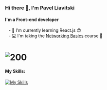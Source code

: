 ### Hi there 👋, I'm Pavel Liavitski
#### I'm a Front-end developer
&nbsp;&nbsp; - 🌱 I’m currently learning React.js 😍
<br />
&nbsp;&nbsp; - 💻 I'm taking the [Networking Basics](https://skillsforall.com/course/networking-basics) course 📶


# ![200](https://www.codewars.com/users/liavitski/badges/small)
#### My Skills:
[![My Skills](https://skills.thijs.gg/icons?i=html,css,styledcomponents,js,react,figma,vscode&theme=dark)](#)
